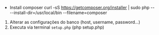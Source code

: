 - Install composer
curl -sS https://getcomposer.org/installer | sudo php -- --install-dir=/usr/local/bin --filename=composer

1. Alterar as configurações do banco (host, username, password...)
2. Executa via terminal `setup.php` (php setup.php)